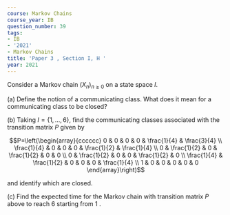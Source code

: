 ```yaml
---
course: Markov Chains
course_year: IB
question_number: 39
tags:
- IB
- '2021'
- Markov Chains
title: 'Paper 3 , Section I, H '
year: 2021
---
```




Consider a Markov chain $\left(X_{n}\right)_{n \geqslant 0}$ on a state space $I$.

(a) Define the notion of a communicating class. What does it mean for a communicating class to be closed?

(b) Taking $I=\{1, \ldots, 6\}$, find the communicating classes associated with the transition matrix $P$ given by

$$P=\left(\begin{array}{cccccc}
0 & 0 & 0 & 0 & \frac{1}{4} & \frac{3}{4} \\
\frac{1}{4} & 0 & 0 & 0 & \frac{1}{2} & \frac{1}{4} \\
0 & \frac{1}{2} & 0 & \frac{1}{2} & 0 & 0 \\
0 & \frac{1}{2} & 0 & 0 & \frac{1}{2} & 0 \\
\frac{1}{4} & \frac{1}{2} & 0 & 0 & 0 & \frac{1}{4} \\
1 & 0 & 0 & 0 & 0 & 0
\end{array}\right)$$

and identify which are closed.

(c) Find the expected time for the Markov chain with transition matrix $P$ above to reach 6 starting from 1 .